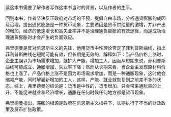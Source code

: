 读这本书需要了解作者写作这本书当时的背景，以及作者的生平。

回到本书，作者坚决反正政府对市场的干预，提倡自由市场，分析通货膨胀的成因及治理，提出通货膨胀是一种货币现象，主要诱因是货币供给量的激增，并非产出的增加，经济的低速增长和高失业率并不是治理通货膨胀的有效途径，而是成功治理通货膨胀时才会产生的负面效应。



   

弗里德曼是反对凯恩斯主义的先锋，他用货币中性理论否定了菲利普斯曲线，指出菲利普斯曲线在短期可能有效，但长期是无效的，解释如下：当产品价格上涨时，企业主误以为市场需求增加，就扩大产能，增加工人，因而从短期来说，菲利普斯曲线可能成立，通胀增加，失业率下降；然而从长期来看，当企业主发现原材料价格也上涨了，产品价格上涨不是因为市场需求增加，而是一种通胀现象，这时他会缩减产能，同时解雇新增加的工人，这样，产能、就业就恢复到之前差不多的状态。综上，弗里德曼的结论是：货币是中性的，货币增加，只会带来通胀率的上升，不能促进就业和经济增长，通胀在任何时候任何地方都是货币现象。



弗里德曼指出，滞胀的根源是政府在凯恩斯主义指导下，长期执行了不当的财政政策及货币扩张政策。
